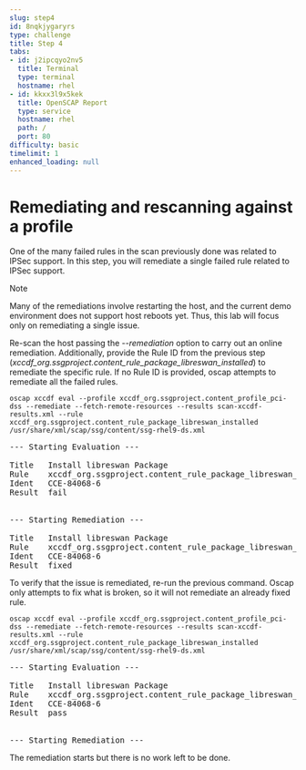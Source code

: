 ```yaml
---
slug: step4
id: 8nqkjygaryrs
type: challenge
title: Step 4
tabs:
- id: j2ipcqyo2nv5
  title: Terminal
  type: terminal
  hostname: rhel
- id: kkxx3l9x5kek
  title: OpenSCAP Report
  type: service
  hostname: rhel
  path: /
  port: 80
difficulty: basic
timelimit: 1
enhanced_loading: null
---
```

# Remediating and rescanning against a profile

One of the many failed rules in the scan previously done was related to IPSec support. In this step, you will remediate a single failed rule related to IPSec support.

> [!NOTE]
> Many of the remediations involve restarting the host, and the current demo environment does not support host reboots yet. Thus, this lab will focus only on remediating a single issue.

Re-scan the host passing the *--remediation* option to carry out an online remediation. Additionally, provide
the Rule ID from the previous step (*xccdf_org.ssgproject.content_rule_package_libreswan_installed*) to remediate the specific rule. If no
Rule ID is provided, oscap attempts to remediate all the failed rules.

```bash,run
oscap xccdf eval --profile xccdf_org.ssgproject.content_profile_pci-dss --remediate --fetch-remote-resources --results scan-xccdf-results.xml --rule xccdf_org.ssgproject.content_rule_package_libreswan_installed /usr/share/xml/scap/ssg/content/ssg-rhel9-ds.xml
```

<pre class="file">
--- Starting Evaluation ---

Title   Install libreswan Package
Rule    xccdf_org.ssgproject.content_rule_package_libreswan_installed
Ident   CCE-84068-6
Result  fail


--- Starting Remediation ---

Title   Install libreswan Package
Rule    xccdf_org.ssgproject.content_rule_package_libreswan_installed
Ident   CCE-84068-6
Result  fixed
</pre>

To verify that the issue is remediated, re-run the previous command. Oscap only attempts to fix what is broken, so it will not remediate an already fixed rule.

```bash,run
oscap xccdf eval --profile xccdf_org.ssgproject.content_profile_pci-dss --remediate --fetch-remote-resources --results scan-xccdf-results.xml --rule xccdf_org.ssgproject.content_rule_package_libreswan_installed /usr/share/xml/scap/ssg/content/ssg-rhel9-ds.xml
```

<pre class="file">
--- Starting Evaluation ---

Title   Install libreswan Package
Rule    xccdf_org.ssgproject.content_rule_package_libreswan_installed
Ident   CCE-84068-6
Result  pass


--- Starting Remediation ---
</pre>

The remediation starts but there is no work left to be done.

